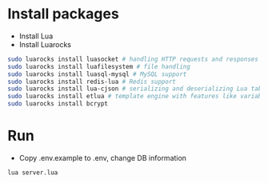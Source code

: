 # Install packages
- Install Lua
- Install Luarocks
```bash
sudo luarocks install luasocket # handling HTTP requests and responses
sudo luarocks install luafilesystem # file handling
sudo luarocks install luasql-mysql # MySQL support
sudo luarocks install redis-lua # Redis support
sudo luarocks install lua-cjson # serializing and deserializing Lua tables to/from JSON
sudo luarocks install etlua # template engine with features like variable interpolation, loops, conditionals, and more
sudo luarocks install bcrypt
```
# Run
- Copy .env.example to .env, change DB information
```bash
lua server.lua
```